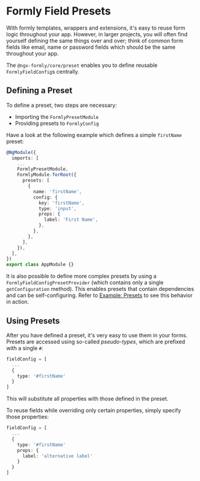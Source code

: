 # Formly Field Presets
With formly templates, wrappers and extensions, it's easy to reuse form logic throughout your app. However, in larger projects, you will often find yourself defining the same things over and over; think of common form fields like email, name or password fields which should be the same throughout your app.

The `@ngx-formly/core/preset` enables you to define reusable `FormlyFieldConfig`s centrally. 

## Defining a Preset
To define a preset, two steps are necessary:
- Importing the `FormlyPresetModule` 
- Providing presets to `FormlyConfig`

Have a look at the following example which defines a simple `firstName` preset:

```typescript
@NgModule({
  imports: [
    ...
    FormlyPresetModule,
    FormlyModule.forRoot({
      presets: [
        {
          name: 'firstName',
          config: {
            key: 'firstName',
            type: 'input',
            props: {
              label: 'First Name',
            },
          },
        },
      ],
    }),
  ],
})
export class AppModule {}

```

It is also possible to define more complex presets by using a `FormlyFieldConfigPresetProvider` (which contains only a single `getConfiguration` method). This enables presets that contain dependencies and can be self-configuring.
Refer to [Example: Presets](https://formly.dev/examples/other/presets) to see this behavior in action.

## Using Presets
After you have defined a preset, it's very easy to use them in your forms. Presets are accessed using so-called *pseudo-types*, which are prefixed with a single `#`:

```typescript
fieldConfig = [
  ...
  {
    type: '#firstName'
  }
]
```

This will substitute all properties with those defined in the preset. 

To reuse fields while overriding only certain properties, simply specify those properties:

```typescript
fieldConfig = [
  ...
  {
    type: '#firstName'
    props: {
      label: 'alternative label'
    }
  }
]
```
